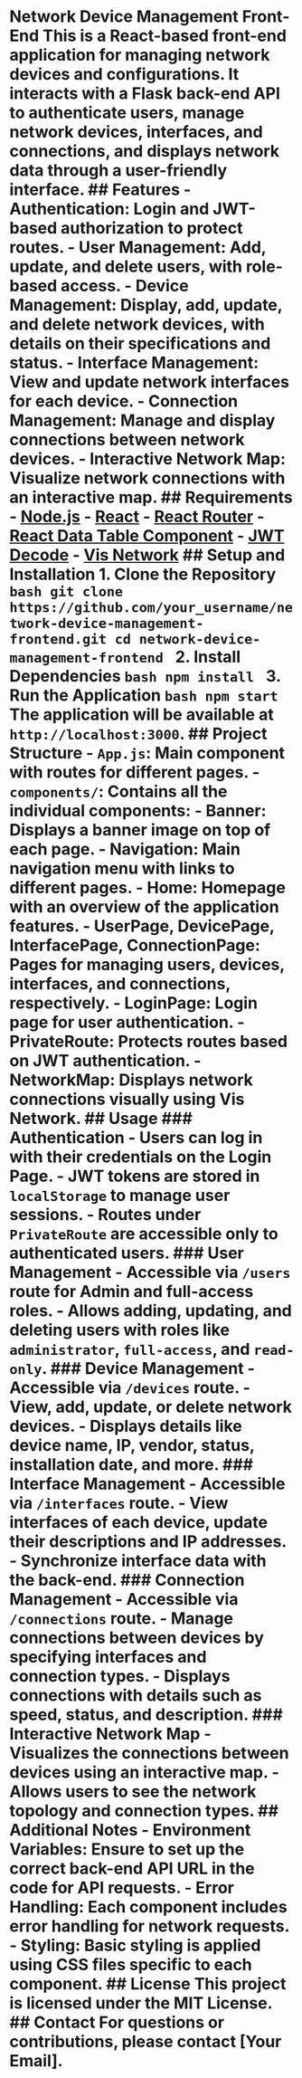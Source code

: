 # Network Device Management Front-End This is a React-based front-end application for managing network devices and configurations. It interacts with a Flask back-end API to authenticate users, manage network devices, interfaces, and connections, and displays network data through a user-friendly interface. ## Features - **Authentication**: Login and JWT-based authorization to protect routes. - **User Management**: Add, update, and delete users, with role-based access. - **Device Management**: Display, add, update, and delete network devices, with details on their specifications and status. - **Interface Management**: View and update network interfaces for each device. - **Connection Management**: Manage and display connections between network devices. - **Interactive Network Map**: Visualize network connections with an interactive map. ## Requirements - [Node.js](https://nodejs.org/) - [React](https://reactjs.org/) - [React Router](https://reactrouter.com/) - [React Data Table Component](https://www.npmjs.com/package/react-data-table-component) - [JWT Decode](https://www.npmjs.com/package/jwt-decode) - [Vis Network](https://www.npmjs.com/package/vis-network) ## Setup and Installation 1. **Clone the Repository** ```bash git clone https://github.com/your_username/network-device-management-frontend.git cd network-device-management-frontend ``` 2. **Install Dependencies** ```bash npm install ``` 3. **Run the Application** ```bash npm start ``` The application will be available at `http://localhost:3000`. ## Project Structure - **`App.js`**: Main component with routes for different pages. - **`components/`**: Contains all the individual components: - **Banner**: Displays a banner image on top of each page. - **Navigation**: Main navigation menu with links to different pages. - **Home**: Homepage with an overview of the application features. - **UserPage, DevicePage, InterfacePage, ConnectionPage**: Pages for managing users, devices, interfaces, and connections, respectively. - **LoginPage**: Login page for user authentication. - **PrivateRoute**: Protects routes based on JWT authentication. - **NetworkMap**: Displays network connections visually using Vis Network. ## Usage ### Authentication - Users can log in with their credentials on the **Login Page**. - **JWT** tokens are stored in `localStorage` to manage user sessions. - Routes under `PrivateRoute` are accessible only to authenticated users. ### User Management - Accessible via `/users` route for Admin and full-access roles. - Allows adding, updating, and deleting users with roles like `administrator`, `full-access`, and `read-only`. ### Device Management - Accessible via `/devices` route. - View, add, update, or delete network devices. - Displays details like device name, IP, vendor, status, installation date, and more. ### Interface Management - Accessible via `/interfaces` route. - View interfaces of each device, update their descriptions and IP addresses. - Synchronize interface data with the back-end. ### Connection Management - Accessible via `/connections` route. - Manage connections between devices by specifying interfaces and connection types. - Displays connections with details such as speed, status, and description. ### Interactive Network Map - Visualizes the connections between devices using an interactive map. - Allows users to see the network topology and connection types. ## Additional Notes - **Environment Variables**: Ensure to set up the correct back-end API URL in the code for API requests. - **Error Handling**: Each component includes error handling for network requests. - **Styling**: Basic styling is applied using CSS files specific to each component. ## License This project is licensed under the MIT License. ## Contact For questions or contributions, please contact [Your Email].
